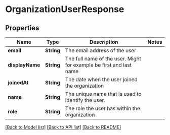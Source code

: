 # OrganizationUserResponse

## Properties
Name | Type | Description | Notes
------------ | ------------- | ------------- | -------------
**email** | **String** | The email address of the user | 
**displayName** | **String** | The full name of the user. Might for example be first and last name | 
**joinedAt** | **String** | The date when the user joined the organization | 
**name** | **String** | The unique name that is used to identify the user. | 
**role** | **String** | The role the user has within the organization | 

[[Back to Model list]](../README.md#documentation-for-models) [[Back to API list]](../README.md#documentation-for-api-endpoints) [[Back to README]](../README.md)


